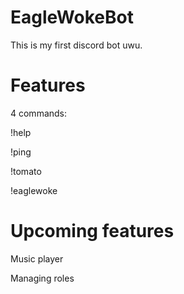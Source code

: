 # EagleWokeBot
This is my first discord bot uwu.

# Features
4 commands:

!help

!ping

!tomato

!eaglewoke

# Upcoming features
Music player

Managing roles

